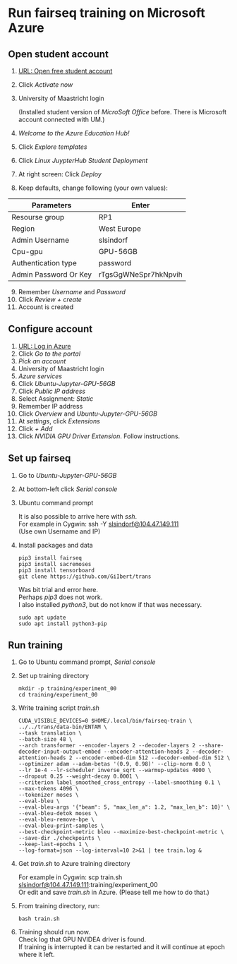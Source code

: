 
# Run fairseq training on Microsoft Azure

## Open student account

1. [URL: Open free student account](https://azure.microsoft.com/en-gb/free/students/)
2. Click _Activate now_
3. University of Maastricht login

   (Installed student version of _MicroSoft Office_ before. There is Microsoft account connected with UM.)
4. _Welcome to the Azure Education Hub!_
5. Click _Explore templates_
6. Click _Linux JuypterHub Student Deployment_
7. At right screen: Click _Deploy_
8. Keep defaults, change following (your own values):

|Parameters|Enter|
|-------------------|--------------------|
|Resourse group|RP1|
|Region|West Europe|
|Admin Username|slsindorf|
|Cpu-gpu|GPU-56GB|
|Authentication type|password|
|Admin Password Or Key|rTgsGgWNeSpr7hkNpvih|

9. Remember _Username_ and _Password_
10. Click _Review + create_
11. Account is created

## Configure account

1. [URL: Log in Azure](https://azure.microsoft.com/en-us/account/)
2. Click _Go to the portal_
3. _Pick an account_
4. University of Maastricht login
5. _Azure services_
6. Click _Ubuntu-Jupyter-GPU-56GB_
7. Click _Public IP address_
8. Select Assignment: _Static_
9. Remember IP address
10. Click _Overview_ and _Ubuntu-Jupyter-GPU-56GB_
11. At _settings_, click _Extensions_
12. Click _+ Add_
13. Click _NVIDIA GPU Driver Extension_. Follow instructions.

## Set up fairseq

1. Go to _Ubuntu-Jupyter-GPU-56GB_
2. At bottom-left click _Serial console_
3. Ubuntu command prompt

   It is also possible to arrive here with _ssh_.  
   For example in Cygwin: ssh -Y slsindorf@104.47.149.111  
   (Use own Username and IP)
4. Install packages and data
   ```
   pip3 install fairseq
   pip3 install sacremoses
   pip3 install tensorboard
   git clone https://github.com/GiIbert/trans
   ```
   
   Was bit trial and error here.  
   Perhaps _pip3_ does not work.  
   I also installed _python3_, but do not know if that was necessary.
   ```
   sudo apt update
   sudo apt install python3-pip
   ```
   
 ## Run training
 
 1. Go to Ubuntu command prompt, _Serial console_
 2. Set up training directory
    ```
    mkdir -p training/experiment_00  
    cd training/experiment_00
    ```

 3. Write training script _train.sh_
    ```
    CUDA_VISIBLE_DEVICES=0 $HOME/.local/bin/fairseq-train \
    ../../trans/data-bin/ENTAM \
    --task translation \
    --batch-size 48 \
    --arch transformer --encoder-layers 2 --decoder-layers 2 --share-decoder-input-output-embed --encoder-attention-heads 2 --decoder-attention-heads 2 --encoder-embed-dim 512 --decoder-embed-dim 512 \
    --optimizer adam --adam-betas '(0.9, 0.98)' --clip-norm 0.0 \
    --lr 1e-4 --lr-scheduler inverse_sqrt --warmup-updates 4000 \
    --dropout 0.25 --weight-decay 0.0001 \
    --criterion label_smoothed_cross_entropy --label-smoothing 0.1 \
    --max-tokens 4096 \
    --tokenizer moses \
    --eval-bleu \
    --eval-bleu-args '{"beam": 5, "max_len_a": 1.2, "max_len_b": 10}' \
    --eval-bleu-detok moses \
    --eval-bleu-remove-bpe \
    --eval-bleu-print-samples \
    --best-checkpoint-metric bleu --maximize-best-checkpoint-metric \
    --save-dir ./checkpoints \
    --keep-last-epochs 1 \
    --log-format=json --log-interval=10 2>&1 | tee train.log &
    ```

4. Get _train.sh_ to Azure training directory

   For example in Cygwin: scp train.sh slsindorf@104.47.149.111:training/experiment_00  
   Or edit and save  _train.sh_ in Azure. (Please tell me how to do that.)
5. From training directory, run:
   ```
   bash train.sh
   ```
6. Training should run now.  
   Check log that GPU NVIDEA driver is found.  
   If training is interrupted it can be restarted and it will continue at epoch where it left.



